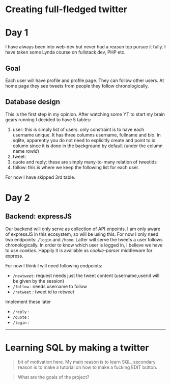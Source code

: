 # Creating full-fledged twitter

# Day 1

I have always been into web-dev but never had a reason top pursue it fully. I have taken some Lynda course on fullstack dev, PHP etc. 

## Goal

Each user will have profile and profile page. They can follow other users. At home page they see tweets from people they follow chronologically. 

## Database design

This is the first step in my opinion. After watching some YT to start my brain gears running I decided to have 5 tables:
1. user: this is simply list of users. only constraint is to have each username unique. It has three columns username, fullname and bio. In sqlite, apparently you do not need to explicitly create and point to id column since it is done in the background by default (under the column name *rowid*)
2. tweet: 
3. quote and reply: these are simply many-to-many relation of tweetids
4. follow: this is where we keep the following list for each user. 

For now I have skipped 3rd table. 

# Day 2
## Backend: expressJS

Our backend will only serve as collection of API enpoints. I am only aware of expressJS in this ecosystem, so will be using this. For now I only need two endpoints: `/login` and `/home`. Latter will serve the tweets a user follows chronologically. In order to know which user is logged in, I believe we have to use *cookies*. Happily it is available as *cookie-parser* middleware for express. 

For now I think I will need following endpoints:
* `/newtweet`: request needs just the tweet content (username,userid will be given by the session)
* `/follow` : needs username to follow
* `/retweet` : tweet id to retweet

Implement these later

* `/reply` : 
* `/quote` :
* `/login` : 

--- 

# Learning SQL by making a twitter

> bit of motivation here. My main reason is to learn SQL, secondary reason is to make a tutorial on how to make a fucking EDIT  button.

>What are the goals of the project?
